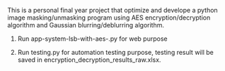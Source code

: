 This is a personal final year project that optimize and develope a python image masking/unmasking program using AES encryption/decryption algorithm and Gaussian blurring/deblurring algorithm.

1. Run app-system-lsb-with-aes-.py for web purpose

2. Run testing.py for automation testing purpose, testing result will be saved in encryption_decryption_results_raw.xlsx.
